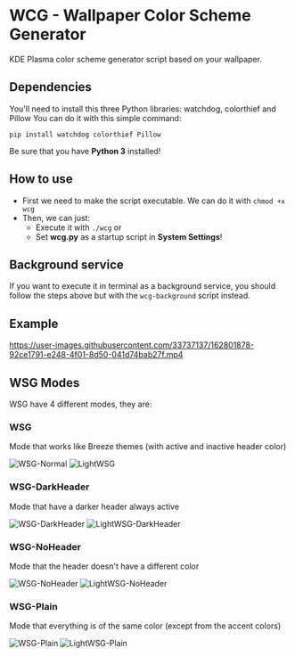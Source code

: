 # WCG - Wallpaper Color Scheme Generator
KDE Plasma color scheme generator script based on your wallpaper.

## Dependencies
You'll need to install this three Python libraries: watchdog, colorthief and Pillow
You can do it with this simple command:

`pip install watchdog colorthief Pillow`

Be sure that you have **Python 3** installed!

## How to use
- First we need to make the script executable. We can do it with `chmod +x wcg`
- Then, we can just:
  - Execute it with `./wcg` or
  - Set **wcg.py** as a startup script in **System Settings**!

## Background service
If you want to execute it in terminal as a background service, you should follow the steps above but with the `wcg-background` script instead.


## Example

https://user-images.githubusercontent.com/33737137/162801878-92ce1791-e248-4f01-8d50-041d74bab27f.mp4


## WSG Modes
WSG have 4 different modes, they are:

### WSG
Mode that works like Breeze themes (with active and inactive header color)

![WSG-Normal](https://user-images.githubusercontent.com/33737137/163511221-4625955f-4f57-44a7-ad74-b70036256bc6.gif)
![LightWSG](https://user-images.githubusercontent.com/33737137/163511864-74573219-f64d-481b-87dc-b8cd73b6006b.gif)


### WSG-DarkHeader
Mode that have a darker header always active

![WSG-DarkHeader](https://user-images.githubusercontent.com/33737137/163511295-d5d107df-03bd-47eb-b9b8-3d43327b8527.gif)
![LightWSG-DarkHeader](https://user-images.githubusercontent.com/33737137/163511873-e09faf42-7550-4dcb-a56c-d5dbefd170be.gif)


### WSG-NoHeader
Mode that the header doesn't have a different color

![WSG-NoHeader](https://user-images.githubusercontent.com/33737137/163511355-440fe8d3-66ff-400d-a89a-1d0c36615dbb.gif)
![LightWSG-NoHeader](https://user-images.githubusercontent.com/33737137/163511878-36ae51fb-c507-41c3-8aeb-02e7e59518f9.gif)


### WSG-Plain
Mode that everything is of the same color (except from the accent colors)

![WSG-Plain](https://user-images.githubusercontent.com/33737137/163511417-57baa4aa-4069-4cb1-aeea-6ee5a9f1a15d.gif)
![LightWSG-Plain](https://user-images.githubusercontent.com/33737137/163511890-7cc4c46e-e7fe-401c-95c8-1b5fc1fa371d.gif)

